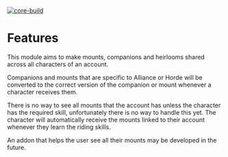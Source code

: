 [![core-build](https://github.com/noisiver/mod-accountbound/actions/workflows/core-build.yml/badge.svg)](https://github.com/noisiver/mod-accountbound/actions/workflows/core-build.yml)

# Features
This module aims to make mounts, companions and heirlooms shared across all characters of an account.

Companions and mounts that are specific to Alliance or Horde will be converted to the correct version of the companion or mount whenever a character receives them.

There is no way to see all mounts that the account has unless the character has the required skill, unfortunately there is no way to handle this yet. The character will automatically receive the mounts linked to their account whenever they learn the riding skills.

An addon that helps the user see all their mounts may be developed in the future.

